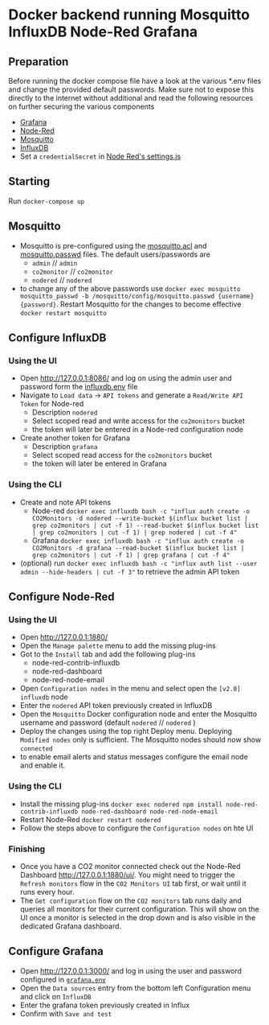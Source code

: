# Docker backend running Mosquitto InfluxDB Node-Red Grafana

## Preparation

Before running the docker compose file have a look at the various \*.env files and change the provided default passwords.
Make sure not to expose this directly to the internet without additional and read the following resources on further securing the various components

- [Grafana](https://grafana.com/docs/grafana/next/setup-grafana/configure-security/)
- [Node-Red](https://nodered.org/docs/user-guide/runtime/securing-node-red)
- [Mosquitto](https://mosquitto.org/documentation/)
- [InfluxDB](https://hub.docker.com/_/influxdb)
- Set a `credentialSecret` in [Node Red's settings.js](./nodered/settings.js)

## Starting

Run `docker-compose up`

## Mosquitto

- Mosquitto is pre-configured using the [mosquitto.acl](./mosquitto/config/mosquitto.acl) and [mosquitto.passwd](./mosquitto/config/mosquitto.passwd) files. The default users/passwords are
  - `admin` // `admin`
  - `co2monitor` // `co2monitor`
  - `nodered` // `nodered`
- to change any of the above passwords use `docker exec mosquitto mosquitto_passwd -b /mosquitto/config/mosquitto.passwd {username} {password}`. Restart Mosquitto for the changes to become effective `docker restart mosquitto`

## Configure InfluxDB

### Using the UI

- Open http://127.0.0.1:8086/ and log on using the admin user and password form the [influxdb.env](influxdb.env) file
- Navigate to `Load data` -> `API tokens` and generate a `Read/Write API Token` for Node-red
  - Description `nodered`
  - Select scoped read and write access for the `co2monitors` bucket
  - the token will later be entered in a Node-red configuration node
- Create another token for Grafana
  - Description `grafana`
  - Select scoped read access for the `co2monitors` bucket
  - the token will later be entered in Grafana

### Using the CLI

- Create and note API tokens
  - Node-red `docker exec influxdb bash -c "influx auth create -o CO2Monitors -d nodered --write-bucket $(influx bucket list | grep co2monitors | cut -f 1) --read-bucket $(influx bucket list | grep co2monitors | cut -f 1) | grep nodered | cut -f 4"`
  - Grafana `docker exec influxdb bash -c "influx auth create -o CO2Monitors -d grafana --read-bucket $(influx bucket list | grep co2monitors | cut -f 1) | grep grafana | cut -f 4"`
- (optional) run `docker exec influxdb bash -c "influx auth list --user admin --hide-headers | cut -f 3"` to retrieve the admin API token

## Configure Node-Red

### Using the UI

- Open http://127.0.0.1:1880/
- Open the `Manage palette` menu to add the missing plug-ins
- Got to the `Install` tab and add the following plug-ins
  - node-red-contrib-influxdb
  - node-red-dashboard
  - node-red-node-email
- Open `Configuration nodes` in the menu and select open the `[v2.0] influxdb` node
- Enter the `nodered` API token previously created in InfluxDB
- Open the `Mosquitto` Docker configuration node and enter the Mosquitto username and password (default `nodered` // `nodered` )
- Deploy the changes using the top right Deploy menu. Deploying `Modified nodes` only is sufficient. The Mosquitto nodes should now show `connected`
- to enable email alerts and status messages configure the email node and enable it.

### Using the CLI

- Install the missing plug-ins `docker exec nodered npm install node-red-contrib-influxdb node-red-dashboard node-red-node-email`
- Restart Node-Red `docker restart nodered`
- Follow the steps above to configure the `Configuration nodes` on hte UI

### Finishing

- Once you have a CO2 monitor connected check out the Node-Red Dashboard http://127.0.0.1:1880/ui/. You might need to trigger the `Refresh monitors` flow in the `CO2 Monitors UI` tab first, or wait until it runs every hour.
- The `Get configuration` flow on the `CO2 monitors` tab runs daily and queries all monitors for their current configuration. This will show on the UI once a monitor is selected in the drop down and is also visible in the dedicated Grafana dashboard.

## Configure Grafana

- Open http://127.0.0.1:3000/ and log in using the user and password configured in [`grafana.env`](grafana.env)
- Open the `Data sources` entry from the bottom left Configuration menu and click on `InfluxDB`
- Enter the grafana token previously created in Influx
- Confirm with `Save and test`
